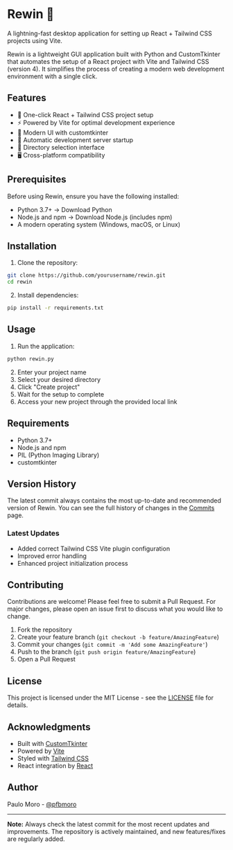 # Rewin 🚀

A lightning-fast desktop application for setting up React + Tailwind CSS projects using Vite.

Rewin is a lightweight GUI application built with Python and CustomTkinter that automates the setup of a React project with Vite and Tailwind CSS (version 4). It simplifies the process of creating a modern web development environment with a single click.

## Features

- 🎯 One-click React + Tailwind CSS project setup
- ⚡ Powered by Vite for optimal development experience
- 🎨 Modern UI with customtkinter
- 🔄 Automatic development server startup
- 📁 Directory selection interface
- 🖥️ Cross-platform compatibility

## Prerequisites
Before using Rewin, ensure you have the following installed:
* Python 3.7+ → Download Python
* Node.js and npm → Download Node.js (includes npm)
* A modern operating system (Windows, macOS, or Linux)

## Installation

1. Clone the repository:
```bash
git clone https://github.com/yourusername/rewin.git
cd rewin
```

2. Install dependencies:
```bash
pip install -r requirements.txt
```

## Usage

1. Run the application:
```bash
python rewin.py
```

2. Enter your project name
3. Select your desired directory
4. Click "Create project"
5. Wait for the setup to complete
6. Access your new project through the provided local link

## Requirements

- Python 3.7+
- Node.js and npm
- PIL (Python Imaging Library)
- customtkinter

## Version History

The latest commit always contains the most up-to-date and recommended version of Rewin. You can see the full history of changes in the [Commits](../../commits) page.

### Latest Updates
- Added correct Tailwind CSS Vite plugin configuration
- Improved error handling
- Enhanced project initialization process

## Contributing

Contributions are welcome! Please feel free to submit a Pull Request. For major changes, please open an issue first to discuss what you would like to change.

1. Fork the repository
2. Create your feature branch (`git checkout -b feature/AmazingFeature`)
3. Commit your changes (`git commit -m 'Add some AmazingFeature'`)
4. Push to the branch (`git push origin feature/AmazingFeature`)
5. Open a Pull Request

## License

This project is licensed under the MIT License - see the [LICENSE](LICENSE) file for details.

## Acknowledgments

- Built with [CustomTkinter](https://github.com/TomSchimansky/CustomTkinter)
- Powered by [Vite](https://vitejs.dev/)
- Styled with [Tailwind CSS](https://tailwindcss.com/)
- React integration by [React](https://reactjs.org/)

## Author

Paulo Moro - [@pfbmoro](https://github.com/pfbmoro)

---

**Note:** Always check the latest commit for the most recent updates and improvements. The repository is actively maintained, and new features/fixes are regularly added.
